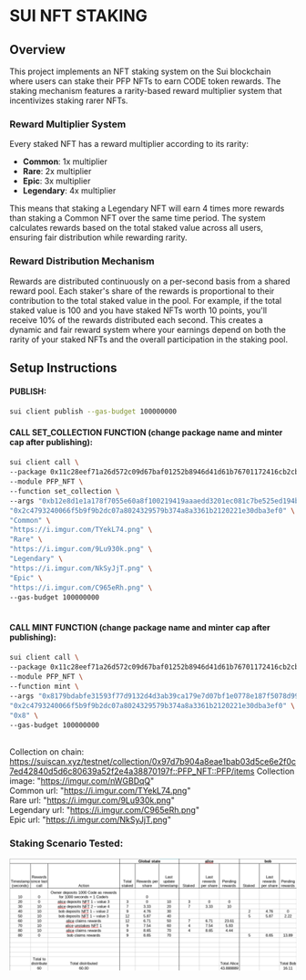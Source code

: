 # SUI NFT STAKING

## Overview

This project implements an NFT staking system on the Sui blockchain where users can stake their PFP NFTs to earn CODE token rewards. The staking mechanism features a rarity-based reward multiplier system that incentivizes staking rarer NFTs.

### Reward Multiplier System

Every staked NFT has a reward multiplier according to its rarity:
- **Common**: 1x multiplier
- **Rare**: 2x multiplier  
- **Epic**: 3x multiplier
- **Legendary**: 4x multiplier

This means that staking a Legendary NFT will earn 4 times more rewards than staking a Common NFT over the same time period. The system calculates rewards based on the total staked value across all users, ensuring fair distribution while rewarding rarity.

### Reward Distribution Mechanism

Rewards are distributed continuously on a per-second basis from a shared reward pool. Each staker's share of the rewards is proportional to their contribution to the total staked value in the pool. For example, if the total staked value is 100 and you have staked NFTs worth 10 points, you'll receive 10% of the rewards distributed each second. This creates a dynamic and fair reward system where your earnings depend on both the rarity of your staked NFTs and the overall participation in the staking pool.

## Setup Instructions

#### PUBLISH:
```bash
sui client publish --gas-budget 100000000
```

#### CALL SET_COLLECTION FUNCTION (change package name and minter cap after publishing):
```bash
sui client call \
--package 0x11c28eef71a26d572c09d67baf01252b8946d41d61b76701172416cb2cbe5089 \
--module PFP_NFT \
--function set_collection \
--args "0xb12e8d1e1a178f7055e60a8f100219419aaaedd3201ec081c7be525ed194b6a3" \
"0x2c4793240066f5b9f9b2dc07a8024329579b374a8a3361b2120221e30dba3ef0" \
"Common" \
"https://i.imgur.com/TYekL74.png" \
"Rare" \
"https://i.imgur.com/9Lu930k.png" \
"Legendary" \
"https://i.imgur.com/NkSyJjT.png" \
"Epic" \
"https://i.imgur.com/C965eRh.png" \
--gas-budget 100000000
 
```

#### CALL MINT FUNCTION (change package name and minter cap after publishing):
```bash
sui client call \
--package 0x11c28eef71a26d572c09d67baf01252b8946d41d61b76701172416cb2cbe5089 \
--module PFP_NFT \
--function mint \
--args "0x8179bdabfe31593f77d9132d4d3ab39ca179e7d07bf1e0778e187f5078d9945b" \
"0x2c4793240066f5b9f9b2dc07a8024329579b374a8a3361b2120221e30dba3ef0" \
"0x8" \
--gas-budget 100000000
 
```

 
Collection on chain: https://suiscan.xyz/testnet/collection/0x97d7b904a8eae1bab03d5ce6e2f0c7ed42840d5d6c80639a52f2e4a38870197f::PFP_NFT::PFP/items 
Collection image:   "https://imgur.com/nWGBDqQ" \
Common url:         "https://i.imgur.com/TYekL74.png" \
Rare url:           "https://i.imgur.com/9Lu930k.png" \
Legendary url:      "https://i.imgur.com/C965eRh.png" \
Epic url:           "https://i.imgur.com/NkSyJjT.png"


### Staking Scenario Tested:

![Complex Scenario](./tests/complex-scenario.png)
